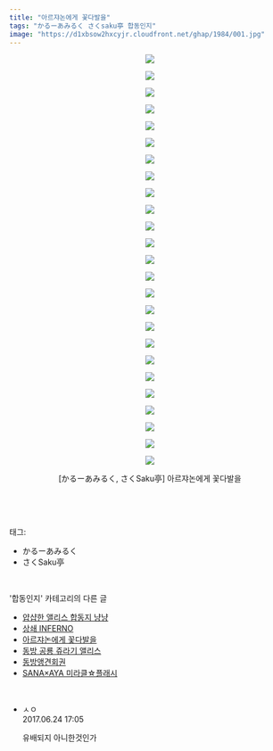 ```yaml
---
title: "아르쟈논에게 꽃다발을"
tags: "かるーあみるく さくsaku亭 합동인지"
image: "https://d1xbsow2hxcyjr.cloudfront.net/ghap/1984/001.jpg"
---
```

<div class="article">
<p style="text-align: center; clear: none; float: none;"><img src="{{ site.imgserver10 }}/ghap/1984/001.jpg"/></p>
<p style="text-align: center; clear: none; float: none;"><img src="{{ site.imgserver10 }}/ghap/1984/002.jpg"/></p>
<p style="text-align: center; clear: none; float: none;"><img src="{{ site.imgserver10 }}/ghap/1984/003.jpg"/></p>
<p style="text-align: center; clear: none; float: none;"><img src="{{ site.imgserver10 }}/ghap/1984/004.jpg"/></p>
<p style="text-align: center; clear: none; float: none;"><img src="{{ site.imgserver10 }}/ghap/1984/005.jpg"/></p>
<p style="text-align: center; clear: none; float: none;"><img src="{{ site.imgserver10 }}/ghap/1984/006.jpg"/></p>
<p style="text-align: center; clear: none; float: none;"><img src="{{ site.imgserver10 }}/ghap/1984/007.jpg"/></p>
<p style="text-align: center; clear: none; float: none;"><img src="{{ site.imgserver10 }}/ghap/1984/008.jpg"/></p>
<p style="text-align: center; clear: none; float: none;"><img src="{{ site.imgserver10 }}/ghap/1984/009.jpg"/></p>
<p style="text-align: center; clear: none; float: none;"><img src="{{ site.imgserver10 }}/ghap/1984/010.jpg"/></p>
<p style="text-align: center; clear: none; float: none;"><img src="{{ site.imgserver10 }}/ghap/1984/011.jpg"/></p>
<p style="text-align: center; clear: none; float: none;"><img src="{{ site.imgserver10 }}/ghap/1984/012.jpg"/></p>
<p style="text-align: center; clear: none; float: none;"><img src="{{ site.imgserver10 }}/ghap/1984/013.jpg"/></p>
<p style="text-align: center; clear: none; float: none;"><img src="{{ site.imgserver10 }}/ghap/1984/014.jpg"/></p>
<p style="text-align: center; clear: none; float: none;"><img src="{{ site.imgserver10 }}/ghap/1984/015.jpg"/></p>
<p style="text-align: center; clear: none; float: none;"><img src="{{ site.imgserver10 }}/ghap/1984/016.jpg"/></p>
<p style="text-align: center; clear: none; float: none;"><img src="{{ site.imgserver10 }}/ghap/1984/017.jpg"/></p>
<p style="text-align: center; clear: none; float: none;"><img src="{{ site.imgserver10 }}/ghap/1984/018.jpg"/></p>
<p style="text-align: center; clear: none; float: none;"><img src="{{ site.imgserver10 }}/ghap/1984/019.jpg"/></p>
<p style="text-align: center; clear: none; float: none;"><img src="{{ site.imgserver10 }}/ghap/1984/020.jpg"/></p>
<p style="text-align: center; clear: none; float: none;"><img src="{{ site.imgserver10 }}/ghap/1984/021.jpg"/></p>
<p style="text-align: center; clear: none; float: none;"><img src="{{ site.imgserver10 }}/ghap/1984/022.jpg"/></p>
<p style="text-align: center; clear: none; float: none;"><img src="{{ site.imgserver10 }}/ghap/1984/023.jpg"/></p>
<p style="text-align: center; clear: none; float: none;"><img src="{{ site.imgserver10 }}/ghap/1984/024.jpg"/></p>
<p style="text-align: center; clear: none; float: none;"><img src="{{ site.imgserver10 }}/ghap/1984/025.jpg"/></p>
<p style="text-align: center; clear: none; float: none;">[かるーあみるく, さくSaku亭] 아르쟈논에게 꽃다발을</p>
<p><br/></p>
</div><br/>
<div class="tagTrail">
<p>태그: </p>
<ul>
<li>かるーあみるく</li>
<li>さくSaku亭</li>
</ul>
</div><br/>
<div class="another">
<p>'합동인지' 카테고리의 다른 글</p>
<ul>
<li><a href="/ghap_2023">얍샵한 앨리스 합동지 냥냥</a></li>
<li><a href="/ghap_1992">상쇄 INFERNO</a></li>
<li><a href="/ghap_1984">아르쟈논에게 꽃다발을</a></li>
<li><a href="/ghap_1979">동방 공룡 쥬라기 앨리스</a></li>
<li><a href="/ghap_1906">동방앵견회권</a></li>
<li><a href="/ghap_1836">SANA×AYA 미라클☆플래시</a></li>
</ul>
</div><br/>
<div class="cb_module cb_fluid">
<div class="cb_wrt cb_profile">
<div class="comment">
<ul>
<li class="cb_thumb_off" id="comment15021595">
<div class="cb_comment_area">
<div class="cb_info_area">
<div class="cb_section">
<span class="cb_nick_name">ㅅㅇ</span>
</div>
<div class="cb_section">
<span class="cb_date">2017.06.24 17:05 </span>
</div>
</div>
<div class="cb_dsc_comment">
<p class="cb_dsc">
											유배되지 아니한것인가
										</p>
</div>
</div></li>
</ul>
</div>
</div><!-- commentList close -->
</div><br/>
